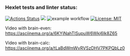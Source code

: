 ### Hexlet tests and linter status:
[![Actions Status](https://github.com/arctikbear/php-project-lvl1/workflows/hexlet-check/badge.svg)](https://github.com/arctikbear/php-project-lvl1/actions)
<a href="https://codeclimate.com/github/codeclimate/codeclimate/maintainability"><img src="https://api.codeclimate.com/v1/badges/a99a88d28ad37a79dbf6/maintainability" /></a>
![example workflow](https://github.com/arctikbear/php-project-lvl1/actions/workflows/workflow.yml/badge.svg)
[![License: MIT](https://img.shields.io/badge/License-MIT-yellow.svg)](https://opensource.org/licenses/MIT)

Video with brain-even:
https://asciinema.org/a/6KYjNahTlSupuW6Wkj6lk8Z65

Video with brain-calc:
https://asciinema.org/a/tLaBdWmWvRVSzDHV7PKPQbLz0